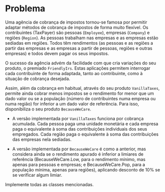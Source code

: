 # Problema

Uma agência de cobrança de impostos tornou-se famosa por permitir adaptar métodos de cobrança de impostos de forma muito flexível. Os contribuintes (TaxPayer) são pessoas (`Employee`), empresas (`Company`) e regiões (`Region`). As pessoas trabalham nas empresas e as empresas estão sediadas em regiões. Todos têm rendimentos (as pessoas e as regiões a partir das empresas e as empresas a partir de pessoas, regiões e outras empresas) e todos devem pagar os seus impostos.

O sucesso da agência advém da facilidade com que cria variações do seu produto, o premiado `FriendlyIrs`. Estas aplicações permitem interrogar cada contribuinte de forma adaptada, tanto ao contribuinte, como à situação de cobrança desejada.

Assim, além da cobrança em habitual, através do seu produto `VanillaTaxes`, permite ainda cobrar menos impostos se o rendimento for menor que um dado valor ou se a população (número de contribuintes numa empresa ou numa região) for inferior a um dado valor de referência. Para isso, disponibiliza o seu produto `BecauseWeCare`.

- A versão implementada por `VanillaTaxes` funciona por cobrança acumulada. Cada pessoa paga uma unidade monetária e cada empresa paga o equivalente à soma das contribuições individuais dos seus empregados. Cada região paga o equivalente à soma das contribuições das empresas nela sediadas.

- A versão implementada por `BecauseWeCare` é como a anterior, mas considera ainda se o rendimento apurado é inferior a limiares de referência (BecauseWeCare.Low, para o rendimento mínimo, mas apenas para pessoas e empresas; e BecauseWeCare.Pop, para a população mínima, apenas para regiões), aplicando desconto de 10% se se verificar algum limiar.

Implemente todas as classes mencionadas.